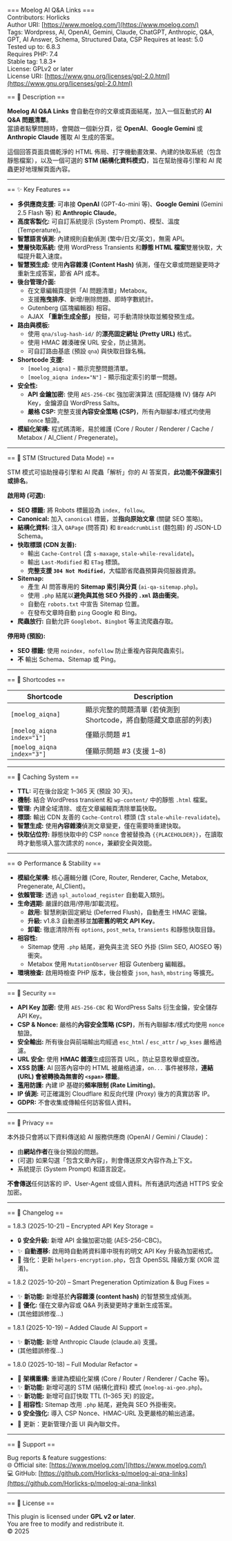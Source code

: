 === Moelog AI Q&A Links ===  
Contributors: Horlicks  
Author URI: [https://www.moelog.com/](https://www.moelog.com/)  
Tags: Wordpress, AI, OpenAI, Gemini, Claude, ChatGPT, Anthropic, Q&A, GPT, AI Answer, Schema, Structured Data, CSP
Requires at least: 5.0  
Tested up to: 6.8.3  
Requires PHP: 7.4  
Stable tag: 1.8.3+  
License: GPLv2 or later  
License URI: [https://www.gnu.org/licenses/gpl-2.0.html](https://www.gnu.org/licenses/gpl-2.0.html)  

== 🧠 Description ==

**Moelog AI Q&A Links** 會自動在你的文章或頁面結尾，加入一個互動式的 **AI Q&A 問題清單**。  
當讀者點擊問題時，會開啟一個新分頁，從 **OpenAI**、**Google Gemini** 或 **Anthropic Claude** 獲取 AI 生成的答案。  

這個回答頁面具備乾淨的 HTML 佈局、打字機動畫效果、內建的快取系統（包含靜態檔案），以及一個可選的 **STM (結構化資料模式)**，旨在幫助搜尋引擎和 AI 爬蟲更好地理解頁面內容。  

---

== ✨ Key Features ==

* **多供應商支援:** 可串接 **OpenAI** (GPT-4o-mini 等)、**Google Gemini** (Gemini 2.5 Flash 等) 和 **Anthropic Claude**。  
* **高度客製化:** 可自訂系統提示 (System Prompt)、模型、溫度 (Temperature)。  
* **智慧語言偵測:** 內建規則自動偵測 (繁中/日文/英文)，無需 API。  
* **雙層快取系統:** 使用 WordPress Transients 和**靜態 HTML 檔案**雙層快取，大幅提升載入速度。  
* **智慧預生成:** 使用**內容雜湊 (Content Hash)** 偵測，僅在文章或問題變更時才重新生成答案，節省 API 成本。  
* **後台管理介面:**  
    * 在文章編輯頁提供「AI 問題清單」Metabox。  
    * 支援**拖曳排序**、新增/刪除問題、即時字數統計。  
    * Gutenberg (區塊編輯器) 相容。  
    * AJAX **「重新生成全部」** 按鈕，可手動清除快取並觸發預生成。  
* **路由與模板:**  
    * 使用 `qna/slug-hash-id/` 的**漂亮固定網址 (Pretty URL)** 格式。  
    * 使用 HMAC 雜湊確保 URL 安全，防止猜測。  
    * 可自訂路由基底 (預設 `qna`) 與快取目錄名稱。  
* **Shortcode 支援:**  
    * `[moelog_aiqna]` - 顯示完整問題清單。  
    * `[moelog_aiqna index="N"]` - 顯示指定索引的單一問題。  
* **安全性:**  
    * **API 金鑰加密:** 使用 `AES-256-CBC` 強加密演算法 (搭配隨機 IV) 儲存 API Key，金鑰源自 WordPress Salts。  
    * **嚴格 CSP:** 完整支援**內容安全策略 (CSP)**，所有內聯腳本/樣式均使用 `nonce` 驗證。  
* **模組化架構:** 程式碼清晰，易於維護 (Core / Router / Renderer / Cache / Metabox / AI_Client / Pregenerate)。  

---

== 🚀 STM (Structured Data Mode) ==

STM 模式可協助搜尋引擎和 AI 爬蟲「解析」你的 AI 答案頁，**此功能不保證索引或排名**。  

**啟用時 (可選):**  
* **SEO 標籤:** 將 Robots 標籤設為 `index, follow`。  
* **Canonical:** 加入 `canonical` 標籤，並**指向原始文章** (關鍵 SEO 策略)。  
* **結構化資料:** 注入 `QAPage` (問答頁) 和 `BreadcrumbList` (麵包屑) 的 JSON-LD Schema。  
* **快取標頭 (CDN 友善):**  
    * 輸出 `Cache-Control` (含 `s-maxage`, `stale-while-revalidate`)。  
    * 輸出 `Last-Modified` 和 `ETag` 標頭。  
    * **完整支援 `304 Not Modified`**，大幅節省爬蟲預算與伺服器資源。  
* **Sitemap:**  
    * 產生 AI 問答專用的 **Sitemap 索引與分頁** (`ai-qa-sitemap.php`)。  
    * 使用 `.php` 結尾以**避免與其他 SEO 外掛的 `.xml` 路由衝突**。  
    * 自動在 `robots.txt` 中宣告 Sitemap 位置。  
    * 在發布文章時自動 `ping` Google 和 Bing。  
* **爬蟲放行:** 自動允許 `Googlebot`、`Bingbot` 等主流爬蟲存取。  

**停用時 (預設):**  
* **SEO 標籤:** 使用 `noindex, nofollow` 防止重複內容與爬蟲索引。  
* **不** 輸出 Schema、Sitemap 或 Ping。  

---

== 🧩 Shortcodes ==

| Shortcode | Description |
|------------|-------------|
| `[moelog_aiqna]` | 顯示完整的問題清單 (若偵測到 Shortcode，將自動隱藏文章底部的列表) |  
| `[moelog_aiqna index="1"]` | 僅顯示問題 #1 |  
| `[moelog_aiqna index="3"]` | 僅顯示問題 #3 (支援 1–8) |  

---

== 🧮 Caching System ==

* **TTL:** 可在後台設定 1–365 天 (預設 30 天)。  
* **機制:** 結合 WordPress transient 和 `wp-content/` 中的靜態 `.html` 檔案。  
* **管理:** 內建全域清除、或在文章編輯頁清除單篇快取。  
* **標頭:** 輸出 CDN 友善的 `Cache-Control` 標頭 (含 `stale-while-revalidate`)。  
* **智慧生成:** 使用**內容雜湊**偵測文章變更，僅在需要時重建快取。  
* **快取佔位符:** 靜態快取中的 CSP `nonce` 會被替換為 `{{PLACEHOLDER}}`，在讀取時才動態填入當次請求的 `nonce`，兼顧安全與效能。  

---

== ⚙️ Performance & Stability ==

* **模組化架構:** 核心邏輯分離 (Core, Router, Renderer, Cache, Metabox, Pregenerate, AI_Client)。  
* **依賴管理:** 透過 `spl_autoload_register` 自動載入類別。  
* **生命週期:** 嚴謹的啟用/停用/卸載流程。  
    * **啟用:** 智慧刷新固定網址 (Deferred Flush)，自動產生 HMAC 密鑰。  
    * **升級:** v1.8.3 自動遷移並**加密舊的明文 API Key**。  
    * **卸載:** 徹底清除所有 `options`, `post_meta`, `transients` 和靜態快取目錄。  
* **相容性:**  
    * Sitemap 使用 `.php` 結尾，避免與主流 SEO 外掛 (Slim SEO, AIOSEO 等) 衝突。  
    * Metabox 使用 `MutationObserver` 相容 Gutenberg 編輯器。  
* **環境檢查:** 啟用時檢查 PHP 版本，後台檢查 `json`, `hash`, `mbstring` 等擴充。  

---

== 🔐 Security ==

* **API Key 加密:** 使用 `AES-256-CBC` 和 WordPress Salts 衍生金鑰，安全儲存 API Key。  
* **CSP & Nonce:** 嚴格的**內容安全策略 (CSP)**，所有內聯腳本/樣式均使用 `nonce` 驗證。  
* **安全輸出:** 所有後台與前端輸出均經過 `esc_html` / `esc_attr` / `wp_kses` 嚴格過濾。  
* **URL 安全:** 使用 **HMAC 雜湊**生成回答頁 URL，防止惡意枚舉或竄改。  
* **XSS 防護:** AI 回答內容中的 HTML 被嚴格過濾，`on...` 事件被移除，**連結 (URL) 會被轉換為無害的 `<span>` 標籤**。  
* **濫用防護:** 內建 IP 基礎的**頻率限制 (Rate Limiting)**。  
* **IP 偵測:** 可正確識別 Cloudflare 和反向代理 (Proxy) 後方的真實訪客 IP。  
* **GDPR:** 不會收集或傳輸任何訪客個人資料。  

---

== 💬 Privacy ==

本外掛只會將以下資料傳送給 AI 服務供應商 (OpenAI / Gemini / Claude)：  
* 由**網站作者**在後台預設的問題。  
* (可選) 如果勾選「包含文章內容」，則會傳送原文內容作為上下文。  
* 系統提示 (System Prompt) 和語言設定。  

**不會傳送**任何訪客的 IP、User-Agent 或個人資料。所有通訊均透過 HTTPS 安全加密。  

---

== 🧩 Changelog ==

= 1.8.3 (2025-10-21) – Encrypted API Key Storage =  
- 🔒 **安全升級:** 新增 API 金鑰加密功能 (AES-256-CBC)。  
- ✨ **自動遷移:** 啟用時自動將資料庫中現有的明文 API Key 升級為加密格式。  
- 🔧 強化：更新 `helpers-encryption.php`，包含 OpenSSL 降級方案 (XOR 混淆)。  

= 1.8.2 (2025-10-20) – Smart Pregeneration Optimization & Bug Fixes =  
- ✨ **新功能:** 新增基於**內容雜湊 (content hash)** 的智慧預生成偵測。  
- 🎯 **優化:** 僅在文章內容或 Q&A 列表變更時才重新生成答案。  
- (其他錯誤修復...)  

= 1.8.1 (2025-10-19) – Added Claude AI Support =  
- ✨ **新功能:** 新增 Anthropic Claude (claude.ai) 支援。  
- (其他錯誤修復...)  

= 1.8.0 (2025-10-18) – Full Modular Refactor =  
- 🚀 **架構重構:** 重建為模組化架構 (Core / Router / Renderer / Cache 等)。  
- ✨ **新功能:** 新增可選的 STM (結構化資料) 模式 (`moelog-ai-geo.php`)。  
- ✨ **新功能:** 新增可自訂快取 TTL (1–365 天) 的設定。  
- 🔧 **相容性:** Sitemap 改用 `.php` 結尾，避免與 SEO 外掛衝突。  
- 🔒 **安全強化:** 導入 CSP Nonce、HMAC-URL 及更嚴格的輸出過濾。  
- 📝 更新：更新管理介面 UI 與內聯文件。  

---

== 🧭 Support ==

Bug reports & feature suggestions:  
🌐 Official site: [https://www.moelog.com/](https://www.moelog.com/)  
💻 GitHub: [https://github.com/Horlicks-p/moelog-ai-qna-links](https://github.com/Horlicks-p/moelog-ai-qna-links)  

---

== 🧩 License ==

This plugin is licensed under **GPL v2 or later**.  
You are free to modify and redistribute it.  
© 2025  
